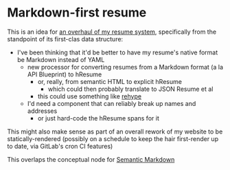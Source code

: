 # Markdown-first resume

This is an idea for [an overhaul of my resume system](bc3f5b92-6223-4fe0-9b4b-753190f4ace8.md), specifically from the standpoint of its first-clas data structure:

- I've been thinking that it'd be better to have my resume's native format be Markdown instead of YAML
  - new processor for converting resumes from a Markdown format (a la API Blueprint) to hResume
    - or, really, from semantic HTML to explicit hResume
      - which could then probably translate to JSON Resume et al
    - this could use something like [rehype](https://github.com/rehypejs/rehype)
  - I'd need a component that can reliably break up names and addresses
    - or just hard-code the hResume spans for it

This might also make sense as part of an overall rework of my website to be statically-rendered (possibly on a schedule to keep the hair first-render up to date, via GitLab's cron CI features)

This overlaps the conceptual node for [Semantic Markdown](60205bb0-13ba-4730-a571-5b884a001314.md)
